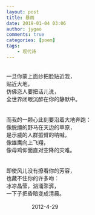 ```yaml
---
layout: post
title: 暴雨
date: 2019-01-04 03:06
author: jygao
comments: true
categories: [poem]
tags:
    - 现代诗
---
```

<!-- wp:paragraph -->
<p><br>一旦你蒙上面纱把脸贴近我，<br>贴近大地，<br>仿佛恋人要把话儿说，<br>全世界闭眼沉醉在你的静默中。 <br><br><br>而我的一颗心此刻要沿着大地奔跑：<br>像脱缰的野马在天边的草原，<br>是示威的人群振臂的呐喊，<br>像雄鹰向上飞翔，<br>像母鸡仰面直对空降的灾难。 <br><br><br>即使风儿没有撩看你的芳容，<br>也藏不住你的许多吻：<br>冰凉晶莹，汹涌澎湃，<br>一下子把昏暗变成清晨。<br>    <br>                 2012-4-29 </p>
<!-- /wp:paragraph -->
